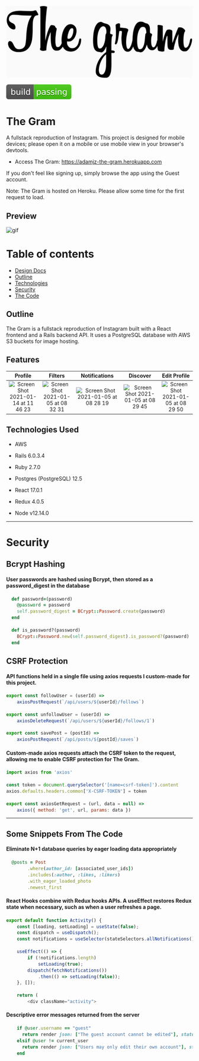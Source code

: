 ![logo](https://github.com/moderndayNeo/the-gram/blob/master/app/assets/images/the-gram-logo.png)

<img src="public/media/shield.svg">

# The Gram

A fullstack reproduction of Instagram. This project is designed for mobile devices; please open it on a mobile or use mobile view in your browser's devtools.

-   Access The Gram: https://adamjz-the-gram.herokuapp.com

If you don't feel like signing up, simply browse the app using the Guest account.

Note: The Gram is hosted on Heroku. Please allow some time for the first request to load.

## Preview

![gif](https://user-images.githubusercontent.com/57966028/103548689-18096400-4e9e-11eb-9e49-c60ba870d831.gif)

# Table of contents

-   [Design Docs](https://github.com/moderndayNeo/the-gram/wiki)
-   [Outline](#outline)
-   [Technologies](#technologies-used)
-   [Security](#security)
-   [The Code](#some-snippets-from-the-code)

## Outline

The Gram is a fullstack reproduction of Instagram built with a React frontend and a Rails backend API. It uses a PostgreSQL database with AWS S3 buckets for image hosting.

## Features

|                                                                                Profile                                                                                 |                                                                                Filters                                                                                 |                                                                             Notifications                                                                              |                                                                                Discover                                                                                |                                                                              Edit Profile                                                                              |
| :--------------------------------------------------------------------------------------------------------------------------------------------------------------------: | :--------------------------------------------------------------------------------------------------------------------------------------------------------------------: | :--------------------------------------------------------------------------------------------------------------------------------------------------------------------: | :--------------------------------------------------------------------------------------------------------------------------------------------------------------------: | :--------------------------------------------------------------------------------------------------------------------------------------------------------------------: |
| <img width="140" alt="Screen Shot 2021-01-14 at 11 46 23" src="https://user-images.githubusercontent.com/57966028/104587046-3faaba00-565e-11eb-8598-63e5aa4c4b5f.png"> | <img width="140" alt="Screen Shot 2021-01-05 at 08 32 31" src="https://user-images.githubusercontent.com/57966028/103624055-e8f00280-4f30-11eb-97e1-1ebae47ecb5b.png"> | <img width="140" alt="Screen Shot 2021-01-05 at 08 28 19" src="https://user-images.githubusercontent.com/57966028/103624058-e9889900-4f30-11eb-843e-a63ab3b333b7.png"> | <img width="140" alt="Screen Shot 2021-01-05 at 08 29 45" src="https://user-images.githubusercontent.com/57966028/103624060-ea212f80-4f30-11eb-8ca1-5c3619019131.png"> | <img width="140" alt="Screen Shot 2021-01-05 at 08 29 50" src="https://user-images.githubusercontent.com/57966028/103624061-eab9c600-4f30-11eb-9651-f7e6788d2bb5.png"> |

## Technologies Used

-   AWS
-   Rails 6.0.3.4
-   Ruby 2.7.0
-   Postgres (PostgreSQL) 12.5

-   React 17.0.1
-   Redux 4.0.5
-   Node v12.14.0

---

# Security

## Bcrypt Hashing

#### User passwords are hashed using Bcrypt, then stored as a password_digest in the database

```rb
  def password=(password)
    @password = password
    self.password_digest = BCrypt::Password.create(password)
  end

  def is_password?(password)
    BCrypt::Password.new(self.password_digest).is_password?(password)
  end
```

## CSRF Protection

#### API functions held in a single file using axios requests I custom-made for this project.

```js
export const followUser = (userId) =>
    axiosPostRequest(`/api/users/${userId}/follows`)

export const unfollowUser = (userId) =>
    axiosDeleteRequest(`/api/users/${userId}/follows/1`)

export const savePost = (postId) =>
    axiosPostRequest(`/api/posts/${postId}/saves`)
```

#### Custom-made axios requests attach the CSRF token to the request, allowing me to enable CSRF protection for The Gram.

```js
import axios from 'axios'

const token = document.querySelector('[name=csrf-token]').content
axios.defaults.headers.common['X-CSRF-TOKEN'] = token

export const axiosGetRequest = (url, data = null) =>
    axios({ method: 'get', url, params: data })
```

---

## Some Snippets From The Code

#### Eliminate N+1 database queries by eager loading data appropriately

```rb
  @posts = Post
        .where(author_id: [associated_user_ids])
        .includes(:author, :likes, :likers)
        .with_eager_loaded_photo
        .newest_first
```

#### React Hooks combine with Redux hooks APIs. A useEffect restores Redux state when necessary, such as when a user refreshes a page.

```js
export default function Activity() {
    const [loading, setLoading] = useState(false);
    const dispatch = useDispatch();
    const notifications = useSelector(stateSelectors.allNotifications());

    useEffect(() => {
        if (!notifications.length)
            setLoading(true);
        dispatch(fetchNotifications())
            .then(() => setLoading(false));
    }, []);

    return (
        <div className="activity">
```

#### Descriptive error messages returned from the server

```rb
    if @user.username == "guest"
      return render json: ["The guest account cannot be edited"], status: 401
    elsif @user != current_user
      return render json: ["Users may only edit their own account"], status: 401
    end
```
